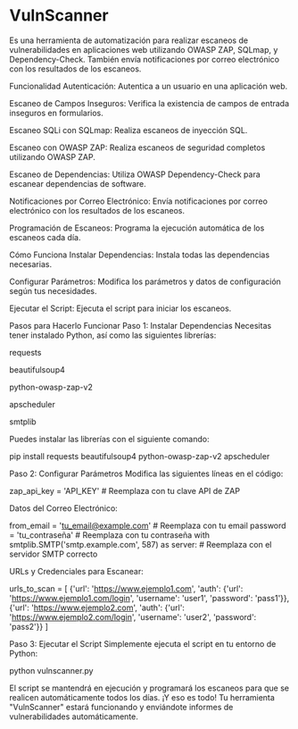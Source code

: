 # VulnScanner 

Es una herramienta de automatización para realizar escaneos de vulnerabilidades en aplicaciones web utilizando OWASP ZAP, SQLmap, y Dependency-Check. También envía notificaciones por correo electrónico con los resultados de los escaneos.

Funcionalidad
Autenticación: Autentica a un usuario en una aplicación web.

Escaneo de Campos Inseguros: Verifica la existencia de campos de entrada inseguros en formularios.

Escaneo SQLi con SQLmap: Realiza escaneos de inyección SQL.

Escaneo con OWASP ZAP: Realiza escaneos de seguridad completos utilizando OWASP ZAP.

Escaneo de Dependencias: Utiliza OWASP Dependency-Check para escanear dependencias de software.

Notificaciones por Correo Electrónico: Envía notificaciones por correo electrónico con los resultados de los escaneos.

Programación de Escaneos: Programa la ejecución automática de los escaneos cada día.

Cómo Funciona
Instalar Dependencias: Instala todas las dependencias necesarias.

Configurar Parámetros: Modifica los parámetros y datos de configuración según tus necesidades.

Ejecutar el Script: Ejecuta el script para iniciar los escaneos.

Pasos para Hacerlo Funcionar
Paso 1: Instalar Dependencias
Necesitas tener instalado Python, así como las siguientes librerías:

requests

beautifulsoup4

python-owasp-zap-v2

apscheduler

smtplib

Puedes instalar las librerías con el siguiente comando:

pip install requests beautifulsoup4 python-owasp-zap-v2 apscheduler

Paso 2: Configurar Parámetros
Modifica las siguientes líneas en el código:

zap_api_key = 'API_KEY'  # Reemplaza con tu clave API de ZAP

Datos del Correo Electrónico:

from_email = 'tu_email@example.com'  # Reemplaza con tu email
password = 'tu_contraseña'  # Reemplaza con tu contraseña
with smtplib.SMTP('smtp.example.com', 587) as server:  # Reemplaza con el servidor SMTP correcto

URLs y Credenciales para Escanear:

urls_to_scan = [
    {'url': 'https://www.ejemplo1.com', 'auth': {'url': 'https://www.ejemplo1.com/login', 'username': 'user1', 'password': 'pass1'}},
    {'url': 'https://www.ejemplo2.com', 'auth': {'url': 'https://www.ejemplo2.com/login', 'username': 'user2', 'password': 'pass2'}}
]

Paso 3: Ejecutar el Script
Simplemente ejecuta el script en tu entorno de Python:

python vulnscanner.py

El script se mantendrá en ejecución y programará los escaneos para que se realicen automáticamente todos los días. ¡Y eso es todo! Tu herramienta "VulnScanner" estará funcionando y enviándote informes de vulnerabilidades automáticamente.
